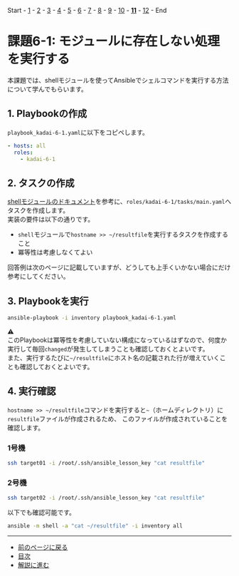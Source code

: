 Start - [1](step01.md) - [2](step02.md) - [3](step03.md) - [4](step04.md) - [5](step05.md) - [6](step06.md) - [7](step07.md) - [8](step08.md) - [9](step09.md) - [10](step10.md) - [**11**](step11.md) - [12](step12.md) - End


# 課題6-1: モジュールに存在しない処理を実行する

本課題では、shellモジュールを使ってAnsibleでシェルコマンドを実行する方法について学んでもらいます。

## 1. Playbookの作成

`playbook_kadai-6-1.yaml`に以下をコピペします。

```yaml
- hosts: all
  roles:
    - kadai-6-1
```

## 2. タスクの作成

[shellモジュールのドキュメント](https://docs.ansible.com/ansible/2.9_ja/modules/shell_module.html)を参考に、`roles/kadai-6-1/tasks/main.yaml`へタスクを作成します。  
実装の要件は以下の通りです。

* `shell`モジュールで`hostname >> ~/resultfile`を実行するタスクを作成すること
* 冪等性は考慮しなくてよい

回答例は次のページに記載していますが、どうしても上手くいかない場合にだけ参考にしてください。

## 3. Playbookを実行

```bash
ansible-playbook -i inventory playbook_kadai-6-1.yaml
```

:warning:  
このPlaybookは冪等性を考慮していない構成になっているはずなので、何度か実行して毎回`changed`が発生してしまうことも確認しておくとよいです。  
また、実行するたびに`~/resultfile`にホスト名の記載された行が増えていくことも確認しておくとよいです。

## 4. 実行確認

`hostname >> ~/resultfile`コマンドを実行すると`~`（ホームディレクトリ）に`resultfile`ファイルが作成されるため、
このファイルが作成されていることを確認します。

### 1号機

```bash
ssh target01 -i /root/.ssh/ansible_lesson_key "cat resultfile"
```

### 2号機

```bash
ssh target02 -i /root/.ssh/ansible_lesson_key "cat resultfile"
```

以下でも確認可能です。

```bash
ansible -m shell -a "cat ~/resultfile" -i inventory all
```

---

- [前のページに戻る](step10a.md)
- [目次](README.md)
- [解説に進む](step11a.md)

